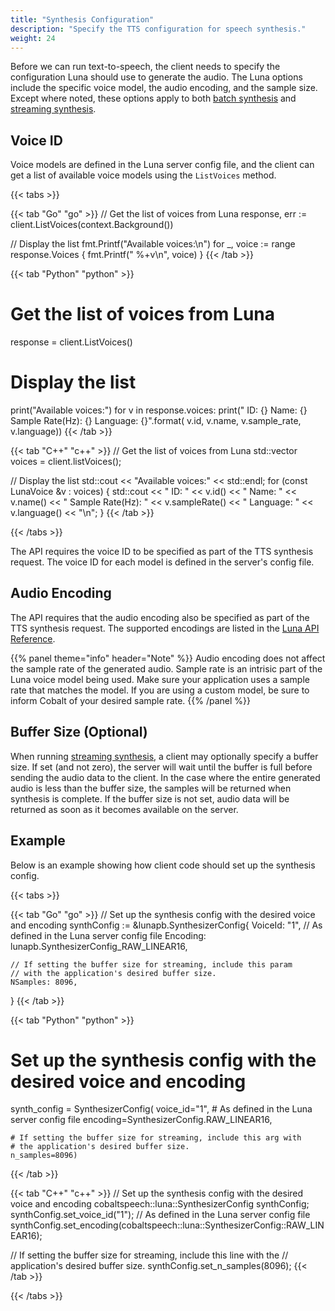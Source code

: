 ```yaml
---
title: "Synthesis Configuration"
description: "Specify the TTS configuration for speech synthesis."
weight: 24
---
```


Before we can run text-to-speech, the client needs to specify the
configuration Luna should use to generate the audio. The Luna options
include the specific voice model, the audio encoding, and the sample
size. Except where noted, these options apply to both
[batch synthesis](../batch) and [streaming synthesis](../streaming).

## Voice ID
Voice models are defined in the Luna server config file, and the client
can get a list of available voice models using the `ListVoices` method.

{{< tabs >}}

{{< tab "Go" "go" >}}
// Get the list of voices from Luna
response, err := client.ListVoices(context.Background())

// Display the list
fmt.Printf("Available voices:\n")
for _, voice := range response.Voices {
    fmt.Printf("  %+v\n", voice)
}
{{< /tab >}}

{{< tab "Python" "python" >}}
# Get the list of voices from Luna
response = client.ListVoices()

# Display the list
print("Available voices:")
for v in response.voices:
    print("  ID: {}  Name: {}  Sample Rate(Hz): {}  Language: {}".format(
            v.id, v.name, v.sample_rate, v.language))
{{< /tab >}}

{{< tab "C++" "c++" >}}
// Get the list of voices from Luna
std::vector<LunaVoice> voices = client.listVoices();

// Display the list
std::cout << "Available voices:" << std::endl;
for (const LunaVoice &v : voices)
{
    std::cout << "  ID: " << v.id() 
              << "  Name: " << v.name()
              << "  Sample Rate(Hz): " << v.sampleRate()
              << "  Language: " << v.language() << "\n";
}
{{< /tab >}}

{{< /tabs >}}

The API requires the voice ID to be specified as part of the TTS synthesis
request. The voice ID for each model is defined in the server's config file.


## Audio Encoding
The API requires that the audio encoding also be specified as part of the
TTS synthesis request. The supported encodings are listed in the
[Luna API Reference](../../protobuf/#enum-synthesizerconfig-audioencoding).

{{% panel theme="info" header="Note" %}}
Audio encoding does not affect the sample rate of the generated audio.
Sample rate is an intrisic part of the Luna voice model being used.
Make sure your application uses a sample rate that matches the model.
If you are using a custom model, be sure to inform Cobalt of your desired
sample rate.
{{% /panel %}}


## Buffer Size (Optional)
When running [streaming synthesis](../streaming), a client may optionally
specify a buffer size. If set (and not zero), the server will wait until
the buffer is full before sending the audio data to the client. In the
case where the entire generated audio is less than the buffer size, the
samples will be returned when synthesis is complete. If the buffer size
is not set, audio data will be returned as soon as it becomes available
on the server.


## Example
Below is an example showing how client code should set up the synthesis
config.

{{< tabs >}}

{{< tab "Go" "go" >}}
// Set up the synthesis config with the desired voice and encoding
synthConfig := &lunapb.SynthesizerConfig{
    VoiceId: "1", // As defined in the Luna server config file
    Encoding: lunapb.SynthesizerConfig_RAW_LINEAR16,

    // If setting the buffer size for streaming, include this param
    // with the application's desired buffer size.
    NSamples: 8096,
}
{{< /tab >}}

{{< tab "Python" "python" >}}
# Set up the synthesis config with the desired voice and encoding
synth_config = SynthesizerConfig(
    voice_id="1", # As defined in the Luna server config file
    encoding=SynthesizerConfig.RAW_LINEAR16,
    
    # If setting the buffer size for streaming, include this arg with
    # the application's desired buffer size.
    n_samples=8096)
{{< /tab >}}

{{< tab "C++" "c++" >}}
// Set up the synthesis config with the desired voice and encoding
cobaltspeech::luna::SynthesizerConfig synthConfig;
synthConfig.set_voice_id("1"); // As defined in the Luna server config file
synthConfig.set_encoding(cobaltspeech::luna::SynthesizerConfig::RAW_LINEAR16);

// If setting the buffer size for streaming, include this line with the
// application's desired buffer size.
synthConfig.set_n_samples(8096);
{{< /tab >}}

{{< /tabs >}}

